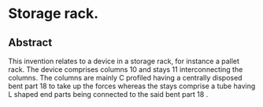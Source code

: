 # Storage rack.

## Abstract
This invention relates to a device in a storage rack, for instance a pallet rack. The device comprises columns 10 and stays 11 interconnecting the columns. The columns are mainly C profiled having a centrally disposed bent part 18 to take up the forces whereas the stays comprise a tube having L shaped end parts being connected to the said bent part 18 .